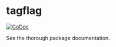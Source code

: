 # tagflag

[![GoDoc](https://godoc.org/github.com/mycoco2014/tagflag?status.svg)](https://godoc.org/github.com/mycoco2014/tagflag)

See the thorough package documentation.
